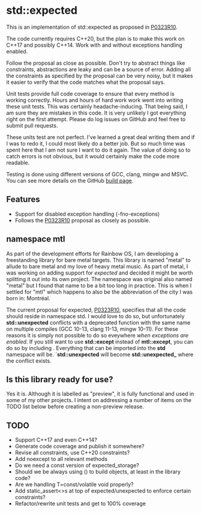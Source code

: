# std::expected

This is an implementation of std::expected as proposed in [P0323R10](http://www.open-std.org/jtc1/sc22/wg21/docs/papers/2021/p0323r10.html).

The code currently requires C++20, but the plan is to make this work on C++17 and possibly C++14. Work with and without exceptions handling enabled.

Follow the proposal as close as possible. Don't try to abstract things like constraints, abstractions are leaky and can be a source of error. Adding all the constraints as specified by the proposal can be very noisy, but it makes it easier to verify that the code matches what the proposal says.

Unit tests provide full code coverage to ensure that every method is working correctly. Hours and hours of hard work work went into writing these unit tests. This was certainly headache-inducing. That being said, I am sure they are mistakes in this code. It is very unlikely I got everything right on the first attempt. Please do log issues on GitHub and feel free to submit pull requests.

These units test are not perfect. I've learned a great deal writing them and if I was to redo it, I could most likely do a better job. But so much time was spent here that I am not sure I want to do it again. The value of doing so to catch errors is not obvious, but it would certainly make the code more readable.

Testing is done using different versions of GCC, clang, mingw and MSVC. You can see more details on the GitHub [build page](https://github.com/kiznit/expected/actions/workflows/build.yml).


## Features

- Support for disabled exception handling (-fno-exceptions)
- Follows the [P0323R10](http://www.open-std.org/jtc1/sc22/wg21/docs/papers/2021/p0323r10.html) proposal as closely as possible.

## namespace mtl

As part of the development efforts for Rainbow OS, I am developing a freestanding library for bare metal targets. This library is named "metal" to allude to bare metal and my love of heavy metal music. As part of metal, I was working on adding support for *expected* and decided it might be worth splitting it out into its own project. The namespace was original also named "metal" but I found that name to be a bit too long in practice. This is when I settled for "mtl" which happens to also be the abbreviation of the city I was born in: Montréal.

The current proposal for expected, [P0323R10](http://www.open-std.org/jtc1/sc22/wg21/docs/papers/2021/p0323r10.html), specifies that all the code should reside in namespace std. I would love to do so, but unfortunately **std::unexpected** conflicts with a deprecated function with the same name on multiple compiles (GCC 10-13, clang 11-13, mingw 10-11). For these reasons it is simply not possible to do so eveywhere *when exceptions are enabled*. If you still want to use **std::except** instead of **mtl::except**, you can do so by including **<expected>**. Everything that can be imported into the **std** namespace will be. `**std::unexpected** will become **std::unexpected_** where the conflict exists.

## Is this library ready for use?

Yes it is. Although it is labelled as "preview", it is fully functional and used in some of my other projects. I intent on addressing a number of items on the TODO list below before creating a non-preview release.

## TODO
- Support C++17 and even C++14?
- Generate code coverage and publish it somewhere?
- Revise all constraints, use C++20 constraints?
- Add noexcept to all relevant methods
- Do we need a const version of expected_storage?
- Should we be always using () to build objects, at least in the library code?
- Are we handling T=const/volatile void properly?
- Add static_assert<>s at top of expected/unexpected to enforce certain constraints?
- Refactor/rewrite unit tests and get to 100% coverage
